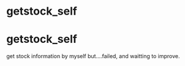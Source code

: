 # getstock_self
# getstock_self

get stock information by myself
but....failed, and waitting to improve.
